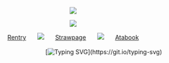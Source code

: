 ⠀<div align="center">


![](https://komarev.com/ghpvc/?username=broccolights&color=ff1aa6&style=plastic&label=Dummies)


![](https://files.catbox.moe/6puor7.gif)

[Rentry](https://rentry.co/Plecake)ㅤㅤ![](https://files.catbox.moe/qhoo8d.gif)ㅤㅤ[Strawpage](https://medangel.straw.page/)ㅤㅤ![](https://files.catbox.moe/qhoo8d.gif)ㅤㅤ[Atabook](https://greed.atabook.org/)

ㅤㅤㅤㅤㅤㅤㅤㅤㅤㅤㅤ[![Typing SVG](https://readme-typing-svg.demolab.com?font=Noto+Serif+Ahom&size=16&duration=6100&pause=10&color=FF1AA6&width=435&lines=sign+my+strawpage%E2%A0%80%26%E2%A0%80atabook%E2%A0%80!)](https://git.io/typing-svg)

